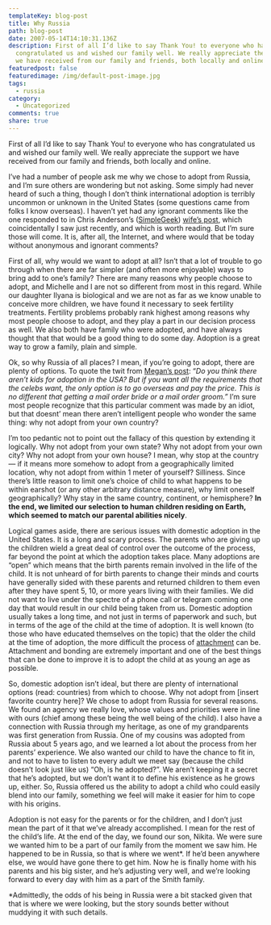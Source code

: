 ```yaml
---
templateKey: blog-post
title: Why Russia
path: blog-post
date: 2007-05-14T14:10:31.136Z
description: First of all I’d like to say Thank You! to everyone who has
  congratulated us and wished our family well. We really appreciate the support
  we have received from our family and friends, both locally and online.
featuredpost: false
featuredimage: /img/default-post-image.jpg
tags:
  - russia
category:
  - Uncategorized
comments: true
share: true
---
```

<!--StartFragment-->

First of all I’d like to say Thank You! to everyone who has congratulated us and wished our family well. We really appreciate the support we have received from our family and friends, both locally and online.

I’ve had a number of people ask me why we chose to adopt from Russia, and I’m sure others are wondering but not asking. Some simply had never heard of such a thing, though I don’t think international adoption is terribly uncommon or unknown in the United States (some questions came from folks I know overseas). I haven’t yet had any ignorant comments like the one responded to in Chris Anderson’s ([SimpleGeek](http://simplegeek.com/)) [wife’s post](http://megaroma.blogspot.com/2007/03/post-where-megan-tries-to-explain-why.html), which coincidentally I saw just recently, and which is worth reading. But I’m sure those will come. It is, after all, the Internet, and where would that be today without anonymous and ignorant comments?

First of all, why would we want to adopt at all? Isn’t that a lot of trouble to go through when there are far simpler (and often more enjoyable) ways to bring add to one’s family? There are many reasons why people choose to adopt, and Michelle and I are not so different from most in this regard. While our daughter Ilyana is biological and we are not as far as we know unable to conceive more children, we have found it necessary to seek fertility treatments. Fertility problems probably rank highest among reasons why most people choose to adopt, and they play a part in our decision process as well. We also both have family who were adopted, and have always thought that that would be a good thing to do some day. Adoption is a great way to grow a family, plain and simple.

Ok, so why Russia of all places? I mean, if you’re going to adopt, there are plenty of options. To quote the twit from [Megan’s post](http://megaroma.blogspot.com/2007/03/post-where-megan-tries-to-explain-why.html): “*Do you think there aren’t kids for adoption in the USA? But if you want all the requirements that the celebs want, the only option is to go overseas and pay the price. This is no different that getting a mail order bride or a mail order groom.”* I’m sure most people recognize that this particular comment was made by an idiot, but that doesnt’ mean there aren’t intelligent people who wonder the same thing: why not adopt from your own country?

I’m too pedantic not to point out the fallacy of this question by extending it logically. Why not adopt from your own state? Why not adopt from your own city? Why not adopt from your own house? I mean, why stop at the country — if it means more somehow to adopt from a geographically limited location, why not adopt from within 1 meter of yourself? Silliness. Since there’s little reason to limit one’s choice of child to what happens to be within earshot (or any other arbitrary distance measure), why limit oneself geographically? Why stay in the same country, continent, or hemisphere? **In the end, we limited our selection to human children residing on Earth, which seemed to match our parental abilities nicely**.

Logical games aside, there are serious issues with domestic adoption in the United States. It is a long and scary process. The parents who are giving up the children wield a great deal of control over the outcome of the process, far beyond the point at which the adoption takes place. Many adoptions are “open” which means that the birth parents remain involved in the life of the child. It is not unheard of for birth parents to change their minds and courts have generally sided with these parents and returned children to them even after they have spent 5, 10, or more years living with their families. We did not want to live under the spectre of a phone call or telegram coming one day that would result in our child being taken from us. Domestic adoption usually takes a long time, and not just in terms of paperwork and such, but in terms of the age of the child at the time of adoption. It is well known (to those who have educated themselves on the topic) that the older the child at the time of adoption, the more difficult the process of [attachment](http://attachment.adoption.com/) can be. Attachment and bonding are extremely important and one of the best things that can be done to improve it is to adopt the child at as young an age as possible.

So, domestic adoption isn’t ideal, but there are plenty of international options (read: countries) from which to choose. Why not adopt from \[insert favorite country here]? We chose to adopt from Russia for several reasons. We found an agency we really love, whose values and priorities were in line with ours (chief among these being the well being of the child). I also have a connection with Russia through my heritage, as one of my grandparents was first generation from Russia. One of my cousins was adopted from Russia about 5 years ago, and we learned a lot about the process from her parents’ experience. We also wanted our child to have the chance to fit in, and not to have to listen to every adult we meet say (because the child doesn’t look just like us) “Oh, is he adopted?”. We aren’t keeping it a secret that he’s adopted, but we don’t want it to define his existence as he grows up, either. So, Russia offered us the ability to adopt a child who could easily blend into our family, something we feel will make it easier for him to cope with his origins.

Adoption is not easy for the parents or for the children, and I don’t just mean the part of it that we’ve already accomplished. I mean for the rest of the child’s life. At the end of the day, we found our son, Nikita. We were sure we wanted him to be a part of our family from the moment we saw him. He happened to be in Russia, so that is where we went*. If he’d been anywhere else, we would have gone there to get him. Now he is finally home with his parents and his big sister, and he’s adjusting very well, and we’re looking forward to every day with him as a part of the Smith family.

\*Admittedly, the odds of his being in Russia were a bit stacked given that that is where we were looking, but the story sounds better without muddying it with such details.

<!--EndFragment-->